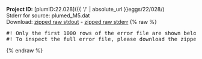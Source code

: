 **Project ID:** [plumID:22.028]({{ '/' | absolute_url }}eggs/22/028/)  
Stderr for source:  plumed_M5.dat   
Download: [zipped raw stdout](plumed_M5.dat.plumed_master.stdout.txt.zip) - [zipped raw stderr](plumed_M5.dat.plumed_master.stderr.txt.zip) 
{% raw %}
<pre>
#! Only the first 1000 rows of the error file are shown below
#! To inspect the full error file, please download the zipped raw stderr file above
</pre>
{% endraw %}
